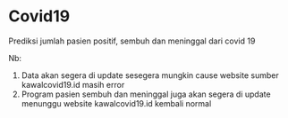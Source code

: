 # Covid19
Prediksi jumlah pasien positif, sembuh dan meninggal dari covid 19

Nb: 
1. Data akan segera di update sesegera mungkin cause website sumber kawalcovid19.id masih error 
2. Program pasien sembuh dan meninggal juga akan segera di update menunggu website kawalcovid19.id kembali normal
